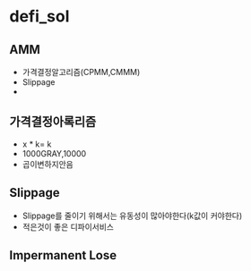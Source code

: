 # defi_sol

## AMM

- 가격결정알고리즘(CPMM,CMMM)
- Slippage
-

## 가격결정아록리즘

- x \* k= k
- 1000GRAY,10000
- 곱이변하지안음

## Slippage

- Slippage를 줄이기 위해서는 유동성이 많아야한다(k값이 커야한다)
- 적은것이 좋은 디파이서비스

## Impermanent Lose
